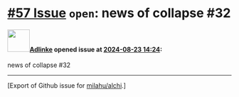 # [\#57 Issue](https://github.com/milahu/alchi/issues/57) `open`: news of collapse \#32

#### <img src="https://avatars.githubusercontent.com/u/99090859?v=4" width="50">[Adlinke](https://github.com/Adlinke) opened issue at [2024-08-23 14:24](https://github.com/milahu/alchi/issues/57):

news of collapse \#32

------------------------------------------------------------------------

\[Export of Github issue for
[milahu/alchi](https://github.com/milahu/alchi).\]
